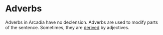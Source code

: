 # Adverbs

Adverbs in Arcadia have no declension.
Adverbs are used to modify parts of the sentence.
Sometimes, they are [derived][derived] by adjectives.

[derived]: ./derived.md
